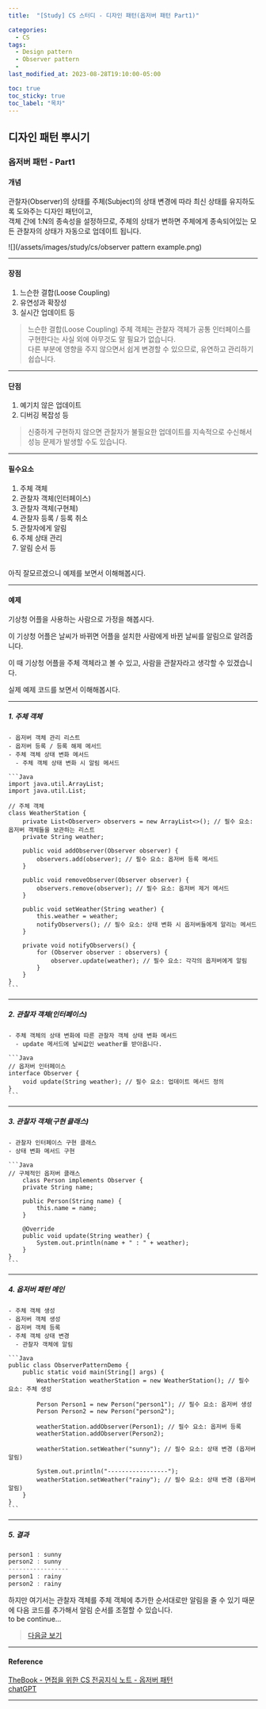 ```yaml
---
title:  "[Study] CS 스터디 - 디자인 패턴(옵저버 패턴 Part1)"

categories:
  - CS
tags:
  - Design pattern
  - Observer pattern
  -
last_modified_at: 2023-08-28T19:10:00-05:00

toc: true
toc_sticky: true
toc_label: "목차"
---
```



## 디자인 패턴 뿌시기

### 옵저버 패턴 - Part1

#### 개념
관찰자(Observer)의 상태를 주체(Subject)의 상태 변경에 따라 최신 상태를 유지하도록 도와주는 디자인 패턴이고,<br>
객체 간에 1:N의 종속성을 설정하므로, 주체의 상태가 변하면 주체에게 종속되어있는 모든 관찰자의 상태가 자동으로 업데이트 됩니다.


![](/assets/images/study/cs/observer pattern example.png)
    
<hr>

#### 장점
1. 느슨한 결합(Loose Coupling)
2. 유연성과 확장성
3. 실시간 업데이트 등

> 느슨한 결합(Loose Coupling)
   주체 객체는 관찰자 객체가 공통 인터페이스를 구현한다는 사실 외에 아무것도 알 필요가 없습니다. <br>
   다른 부분에 영향을 주지 않으면서 쉽게 변경할 수 있으므로, 유연하고 관리하기 쉽습니다.

<hr>

#### 단점
1. 예기치 않은 업데이트
2. 디버깅 복잡성 등

> 신중하게 구현하지 않으면 관찰자가 불필요한 업데이트를 지속적으로 수신해서 성능 문제가 발생할 수도 있습니다.

<hr>

#### 필수요소
1. 주체 객체
2. 관찰자 객체(인터페이스)
3. 관찰자 객체(구현체)
4. 관찰자 등록 / 등록 취소
5. 관찰자에게 알림
6. 주체 상태 관리
7. 알림 순서 등

<br>
아직 잘모르겠으니 예제를 보면서 이해해봅시다.

<hr>

#### 예제
기상청 어플을 사용하는 사람으로 가정을 해봅시다.

이 기상청 어플은 날씨가 바뀌면 어플을 설치한 사람에게 바뀐 날씨를 알림으로 알려줍니다.

이 때 기상청 어플을 주체 객체라고 볼 수 있고,
사람을 관찰자라고 생각할 수 있겠습니다.

실제 예제 코드를 보면서 이해해봅시다.

<hr>

##### 1. 주체 객체
    - 옵저버 객체 관리 리스트
    - 옵저버 등록 / 등록 해제 메서드
    - 주체 객체 상태 변화 메서드
      - 주체 객체 상태 변화 시 알림 메서드

    ```Java
    import java.util.ArrayList;
    import java.util.List;

    // 주체 객체
    class WeatherStation {
        private List<Observer> observers = new ArrayList<>(); // 필수 요소: 옵저버 객체들을 보관하는 리스트
        private String weather;

        public void addObserver(Observer observer) {
            observers.add(observer); // 필수 요소: 옵저버 등록 메서드
        }

        public void removeObserver(Observer observer) {
            observers.remove(observer); // 필수 요소: 옵저버 제거 메서드
        }

        public void setWeather(String weather) {
            this.weather = weather;
            notifyObservers(); // 필수 요소: 상태 변화 시 옵저버들에게 알리는 메서드
        }

        private void notifyObservers() {
            for (Observer observer : observers) {
                observer.update(weather); // 필수 요소: 각각의 옵저버에게 알림
            }
        }
    }
    ```

<hr>

##### 2. 관찰자 객체(인터페이스)
    - 주체 객체의 상태 변화에 따른 관찰자 객체 상태 변화 메서드
      - update 메서드에 날씨값인 weather를 받아옵니다.

    ```Java
    // 옵저버 인터페이스
    interface Observer {
        void update(String weather); // 필수 요소: 업데이트 메서드 정의
    }
    ```

<hr>

##### 3. 관찰자 객체(구현 클래스)
    - 관찰자 인터페이스 구현 클래스
    - 상태 변화 메서드 구현

    ```Java
    // 구체적인 옵저버 클래스
        class Person implements Observer {
        private String name;

        public Person(String name) {
            this.name = name;
        }

        @Override
        public void update(String weather) {
            System.out.println(name + " : " + weather);
        }
    }
    ```

<hr>

##### 4. 옵저버 패턴 메인
    - 주체 객체 생성
    - 옵저버 객체 생성
    - 옵저버 객체 등록
    - 주체 객체 상태 변경
      - 관찰자 객체에 알림

    ```Java
    public class ObserverPatternDemo {
        public static void main(String[] args) {
            WeatherStation weatherStation = new WeatherStation(); // 필수 요소: 주체 생성

            Person Person1 = new Person("person1"); // 필수 요소: 옵저버 생성
            Person Person2 = new Person("person2");

            weatherStation.addObserver(Person1); // 필수 요소: 옵저버 등록
            weatherStation.addObserver(Person2);

            weatherStation.setWeather("sunny"); // 필수 요소: 상태 변경 (옵저버 알림)
            
            System.out.println("-----------------");
            weatherStation.setWeather("rainy"); // 필수 요소: 상태 변경 (옵저버 알림)
        }
    }
    ```

<hr>

##### 5. 결과

   ```Java
   person1 : sunny
   person2 : sunny
   -----------------
   person1 : rainy
   person2 : rainy
   ```


하지만 여기서는 관찰자 객체를 주체 객체에 추가한 순서대로만 알림을 줄 수 있기 때문에 다음 코드를 추가해서 알림 순서를 조절할 수 있습니다.
<br>
to be continue...
> [다음글 보기](https://jun971006.github.io/cs/Observer-Pattern-part2)

<hr>

#### Reference 
[TheBook - 면접을 위한 CS 전공지식 노트 - 옵저버 패턴](https://thebook.io/080326/0020/) <br/>
[chatGPT](https://chat.openai.com/)

<hr>